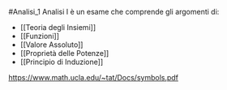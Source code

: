 #Analisi_1
Analisi I è un esame che comprende gli argomenti di:
 - [[Teoria degli Insiemi]]
- [[Funzioni]]
-  [[Valore Assoluto]]
- [[Proprietà delle Potenze]]
- [[Principio di Induzione]]
  
https://www.math.ucla.edu/~tat/Docs/symbols.pdf